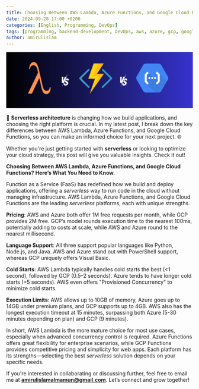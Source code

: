 ```yaml
---
title: Choosing Between AWS Lambda, Azure Functions, and Google Cloud Functions
date: 2024-09-28 17:00 +0200
categories: [English, Programming, DevOps]
tags: [programming, backend-development, DevOps, aws, azure, gcp, google-cloud, aws-lamda, azure-functions, google-functions]
author: amirulislam
---
```


<img src="/assets/img/serverless.png" alt="devops" width="600">

🚀 **Serverless architecture** is changing how we build applications, and choosing the right platform is crucial. In my latest post, I break down the key differences between AWS Lambda, Azure Functions, and Google Cloud Functions, so you can make an informed choice for your next project. 🌐

Whether you're just getting started with **serverless** or looking to optimize your cloud strategy, this post will give you valuable insights. Check it out!

**Choosing Between AWS Lambda, Azure Functions, and Google Cloud Functions? Here’s What You Need to Know.**

Function as a Service (FaaS) has redefined how we build and deploy applications, offering a *serverless* way to run code in the cloud without managing infrastructure. AWS Lambda, Azure Functions, and Google Cloud Functions are the leading *serverless* platforms, each with unique strengths.

**Pricing**: AWS and Azure both offer 1M free requests per month, while GCP provides 2M free. GCP’s model rounds execution time to the nearest 100ms, potentially adding to costs at scale, while AWS and Azure round to the nearest millisecond.

**Language Support**: All three support popular languages like Python, Node.js, and Java. AWS and Azure stand out with PowerShell support, whereas GCP uniquely offers Visual Basic.

**Cold Starts**: AWS Lambda typically handles cold starts the best (<1 second), followed by GCP (0.5–2 seconds). Azure tends to have longer cold starts (>5 seconds). AWS even offers "Provisioned Concurrency" to minimize cold starts.

**Execution Limits**: AWS allows up to 10GB of memory, Azure goes up to 14GB under premium plans, and GCP supports up to 4GB. AWS also has the longest execution timeout at 15 minutes, surpassing both Azure (5-30 minutes depending on plan) and GCP (9 minutes).

In short, AWS Lambda is the more mature choice for most use cases, especially when advanced concurrency control is required. Azure Functions offers great flexibility for enterprise scenarios, while GCP Functions provides competitive pricing and simplicity for web apps. Each platform has its strengths—selecting the best *serverless* solution depends on your specific needs.

If you're interested in collaborating or discussing further, feel free to email me at **amirulislamalmamun@gmail.com**. Let’s connect and grow together!
